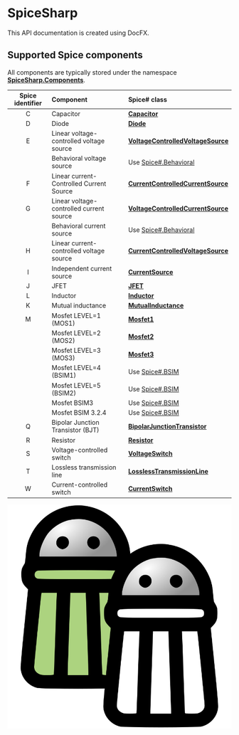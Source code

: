 # SpiceSharp
This API documentation is created using DocFX.

## Supported Spice components

All components are typically stored under the namespace **[SpiceSharp.Components](xref:SpiceSharp.Components)**.

| Spice identifier | Component | Spice# class |
|:----------------:|:----------------|:-------------|
| C | Capacitor | **[Capacitor](xref:SpiceSharp.Components.Capacitor)** |
| D | Diode | **[Diode](xref:SpiceSharp.Components.Diode)** |
| E | Linear voltage-controlled voltage source | **[VoltageControlledVoltageSource](xref:SpiceSharp.Components.VoltageControlledVoltageSource)** |
| | Behavioral voltage source | Use [Spice#.Behavioral](https://github.com/SpiceSharp/SpiceSharpBehavioral) |
| F | Linear current-Controlled Current Source | **[CurrentControlledCurrentSource](xref:SpiceSharp.Components.CurrentControlledCurrentSource)** |
| G | Linear voltage-controlled current source | **[VoltageControlledCurrentSource](xref:SpiceSharp.Components.VoltageControlledCurrentSource)** |
| | Behavioral current source | Use [Spice#.Behavioral](https://github.com/SpiceSharp/SpiceSharpBehavioral) |
| H | Linear current-controlled voltage source | **[CurrentControlledVoltageSource](xref:SpiceSharp.Components.CurrentControlledVoltageSource)** |
| I | Independent current source | **[CurrentSource](xref:SpiceSharp.Components.CurrentSource)** |
| J | JFET | **[JFET](xref:SpiceSharp.Components.JFET)** |
| L | Inductor | **[Inductor](xref:SpiceSharp.Components.Inductor)** |
| K | Mutual inductance | **[MutualInductance](xref:SpiceSharp.Components.MutualInductance)** |
| M | Mosfet LEVEL=1 (MOS1) | **[Mosfet1](xref:SpiceSharp.Components.Mosfet1)** |
| | Mosfet LEVEL=2 (MOS2) | **[Mosfet2](xref:SpiceSharp.Components.Mosfet2)** |
| | Mosfet LEVEL=3 (MOS3) | **[Mosfet3](xref:SpiceSharp.Components.Mosfet3)** |
| | Mosfet LEVEL=4 (BSIM1) | Use [Spice#.BSIM](https://github.com/SpiceSharp/SpiceSharpBSIM) |
| | Mosfet LEVEL=5 (BSIM2) | Use [Spice#.BSIM](https://github.com/SpiceSharp/SpiceSharpBSIM) |
| | Mosfet BSIM3 | Use [Spice#.BSIM](https://github.com/SpiceSharp/SpiceSharpBSIM) |
| | Mosfet BSIM 3.2.4 | Use [Spice#.BSIM](https://github.com/SpiceSharp/SpiceSharpBSIM) |
| Q | Bipolar Junction Transistor (BJT) | **[BipolarJunctionTransistor](xref:SpiceSharp.Components.BipolarJunctionTransistor)** |
| R | Resistor | **[Resistor](xref:SpiceSharp.Components.Resistor)** |
| S | Voltage-controlled switch | **[VoltageSwitch](xref:SpiceSharp.Components.VoltageSwitch)** |
| T | Lossless transmission line | **[LosslessTransmissionLine](xref:SpiceSharp.Components.LosslessTransmissionLine)** |
| W | Current-controlled switch | **[CurrentSwitch](xref:SpiceSharp.Components.CurrentSwitch)** |


<p align="center"><img src="images/logo_full.svg" /></p>
